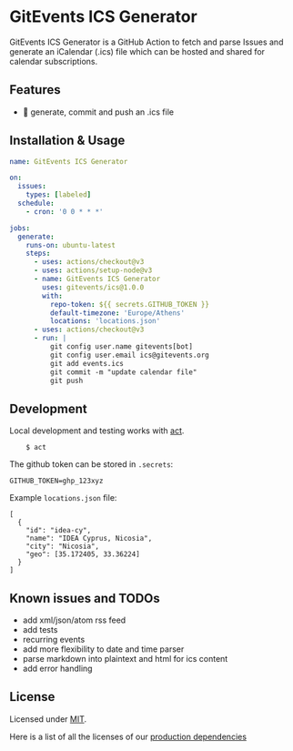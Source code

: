 # GitEvents ICS Generator

GitEvents ICS Generator is a GitHub Action to fetch and parse Issues and generate an iCalendar (.ics) file which can be hosted and shared for calendar subscriptions.

## Features

- :robot: generate, commit and push an .ics file

## Installation & Usage

```yml
name: GitEvents ICS Generator

on:
  issues:
    types: [labeled]
  schedule:
    - cron: '0 0 * * *'

jobs:
  generate:
    runs-on: ubuntu-latest
    steps:
      - uses: actions/checkout@v3
      - uses: actions/setup-node@v3
      - name: GitEvents ICS Generator
        uses: gitevents/ics@1.0.0
        with:
          repo-token: ${{ secrets.GITHUB_TOKEN }}
          default-timezone: 'Europe/Athens'
          locations: 'locations.json'
      - uses: actions/checkout@v3
      - run: |
          git config user.name gitevents[bot]
          git config user.email ics@gitevents.org
          git add events.ics
          git commit -m "update calendar file"
          git push
```

## Development

Local development and testing works with [act](https://github.com/nektos/act).

```
    $ act
```

The github token can be stored in `.secrets`:

```
GITHUB_TOKEN=ghp_123xyz
```

Example `locations.json` file:

```
[
  {
    "id": "idea-cy",
    "name": "IDEA Cyprus, Nicosia",
    "city": "Nicosia",
    "geo": [35.172405, 33.36224]
  }
]
```

## Known issues and TODOs

- add xml/json/atom rss feed
- add tests
- recurring events
- add more flexibility to date and time parser
- parse markdown into plaintext and html for ics content
- add error handling

## License

Licensed under [MIT](./LICENSE).

Here is a list of all the licenses of our [production dependencies](./dist/licenses.txt)

